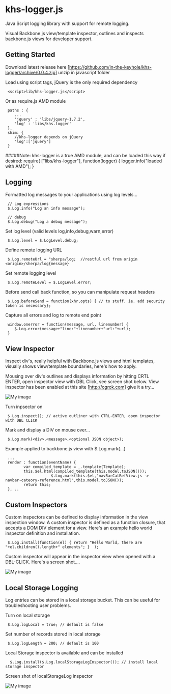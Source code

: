 khs-logger.js
=============

Java Script logging library with support for remote logging. 

Visual Backbone.js view/template inspector, outlines and inspects backbone.js views for developer support.


Getting Started
---------------

Download latest release here [https://github.com/in-the-keyhole/khs-logger/archive/0.0.4.zip] unzip in javascript folder

Load using script tags, jQuery is the only required dependency

     <script>lib/khs-logger.js</script>
     
Or as require.js AMD module


	 paths : {
		...
		'jquery' : 'libs/jquery-1.7.2',
		'log' : 'libs/khs.logger'
	 },
	 shim: {
		//khs-logger depends on jQuery
		'log':['jquery']
	 }

#####Note: khs-logger is a true AMD module, and can be loaded this way if desired:
	 require( ["libs/khs-logger"], function(logger) {
		logger.info("loaded with AMD");
	 }

Logging
-------
Formatted log messages to your applications using log levels... 

     // Log expressions 
     $.Log.info("Log an info message");
         
     // debug 
     $.Log.debug("Log a debug message");
          
Set log level (valid levels log,info,debug,warn,error)
 
     $.Log.level = $.LogLevel.debug;    
 
Define remote logging URL
 
     $.Log.remoteUrl = "sherpa/log;  //restful url from origin <origin>/sherpa/log{message}
      
Set remote logging level

     $.Log.remoteLevel = $.LogLevel.error;
     
Before send call back function, so you can manipulate request headers

     $.Log.beforeSend = function(xhr,opts) { // to stuff, ie. add security token is necessary};     
     
Capture all errors and log to remote end point                   
  
     window.onerror = function(message, url, linenumber) {
		$.Log.error(message+"line:"+linenumber+"url:"+url);
	 }


View Inspector
--------------
Inspect div's, really helpful with Backbone.js views and html templates, visually shows view/template boundaries, here's how to apply.

Mousing over div's outlines and displays information by hitting CRTL ENTER, open inspector view with DBL Click, see screen shot below.
View inspector has been enabled at this site [http://cgrok.com] give it a try...

![My image](https://raw.github.com/in-the-keyhole/khs-logger/master/screen.png)


Turn inpsector on

     $.Log.inspect(); // active outliner with CTRL-ENTER, open inspector with DBL CLICK

Mark and display a DIV on mouse over... 

     $.Log.mark(<div>,<message>,<optional JSON object>);
     
Example applied to backbone.js view with $.Log.mark(...) 
     
     ...
     render : function(eventName) {
			var compiled_template = _.template(Template);
			this.$el.html(compiled_template(this.model.toJSON()));
                        $.Log.mark(this.$el,"navBarCatRefView.js -> navbar-cateory-reference.html",this.model.toJSON());	
			return this;
	 }, ..

Custom Inspectors
-----------------
Custom inspectors can be defined to display information in the view inspection window. A custom inspector is defined as a function closure,
that accepts a DOM DIV element for a view. Here's an example hello world inspector definition and installation.

     $.Log.install(function(el) { return "Hello World, there are "+el.children().length+" elements"; }  );

Custom inspector will appear in the inspector view when opened with a DBL-CLICK. Here's a screen shot....

![My image](https://raw.github.com/in-the-keyhole/khs-logger/master/inspector.png)


Local Storage Logging
---------------------
Log entries can be stored in a local storage bucket. This can be useful for troubleshooting user problems. 

Turn on local storage

     $.Log.logLocal = true; // default is false 
     
Set number of records stored in local storage

     $.Log.logLength = 200; // default is 100

     
Local Storage inspector is available and can be installed

      $.Log.install($.Log.localStorageLogInspector()); // install local storage inspector

Screen shot of localStorageLog inspector

![My image](https://raw.github.com/in-the-keyhole/khs-logger/master/local-inspector.png)




